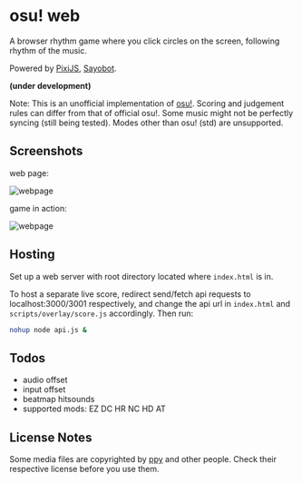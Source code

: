 # osu! web

A browser rhythm game where you click circles on the screen, following rhythm of the music.

Powered by [PixiJS](https://www.pixijs.com), [Sayobot](https://osu.sayobot.cn).

**(under development)**

Note: This is an unofficial implementation of [osu!](https://osu.ppy.sh). Scoring and judgement rules can differ from that of official osu!. Some music might not be perfectly syncing (still being tested). Modes other than osu! (std) are unsupported.

## Screenshots

web page:

![webpage](screenshots/page3.jpg)

game in action:

![webpage](screenshots/clip3.gif)

## Hosting

Set up a web server with root directory located where `index.html` is in.

To host a separate live score, redirect send/fetch api requests to localhost:3000/3001 respectively, and change the api url in `index.html` and `scripts/overlay/score.js` accordingly. Then run:

```bash
nohup node api.js &
```

## Todos

- audio offset
- input offset
- beatmap hitsounds
- supported mods: EZ DC HR NC HD AT

## License Notes

Some media files are copyrighted by [ppy](https://github.com/ppy/) and other people. Check their respective license before you use them.

